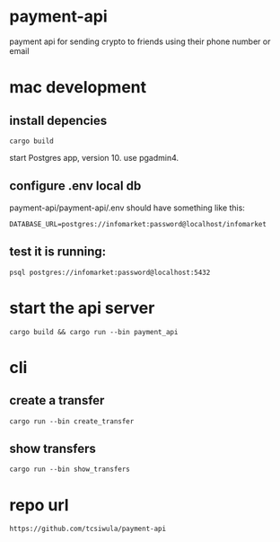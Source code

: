 # payment-api
payment api for sending crypto to friends using their phone number or email

# mac development

## install depencies
```
cargo build
```
start Postgres app, version 10.
use pgadmin4.

## configure .env local db
payment-api/payment-api/.env should have something like this:
```
DATABASE_URL=postgres://infomarket:password@localhost/infomarket
```

## test it is running:
```
psql postgres://infomarket:password@localhost:5432
```

# start the api server
``` 
cargo build && cargo run --bin payment_api
```

# cli 
## create a transfer
```
cargo run --bin create_transfer
```


## show transfers
```
cargo run --bin show_transfers
```


# repo url
```
https://github.com/tcsiwula/payment-api 
```
